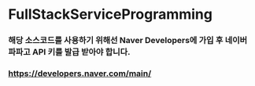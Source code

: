 # FullStackServiceProgramming

### 해당 소스코드를 사용하기 위해선 Naver Developers에 가입 후 네이버 파파고 API 키를 발급 받아야 합니다.
### https://developers.naver.com/main/
